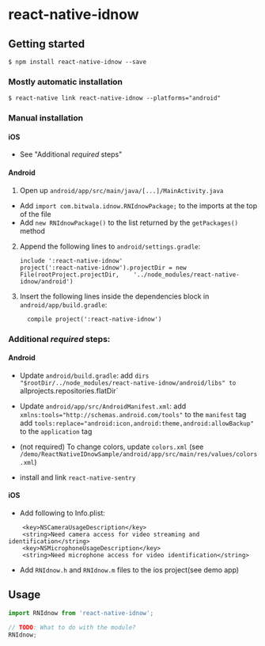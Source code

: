 
# react-native-idnow

## Getting started

`$ npm install react-native-idnow --save`

### Mostly automatic installation

`$ react-native link react-native-idnow --platforms="android"`

### Manual installation


#### iOS

- See "Additional *required* steps"
<!-- 1. In XCode, in the project navigator, right click `Libraries` ➜ `Add Files to [your project's name]`
2. Go to `node_modules` ➜ `react-native-idnow` and add `RNIdnow.xcodeproj`
3. In XCode, in the project navigator, select your project. Add `libRNIdnow.a` to your project's `Build Phases` ➜ `Link Binary With Libraries`
4. Run your project (`Cmd+R`) -->

#### Android

1. Open up `android/app/src/main/java/[...]/MainActivity.java`
  - Add `import com.bitwala.idnow.RNIdnowPackage;` to the imports at the top of the file
  - Add `new RNIdnowPackage()` to the list returned by the `getPackages()` method
2. Append the following lines to `android/settings.gradle`:
  	```
  	include ':react-native-idnow'
  	project(':react-native-idnow').projectDir = new File(rootProject.projectDir, 	'../node_modules/react-native-idnow/android')
  	```
3. Insert the following lines inside the dependencies block in `android/app/build.gradle`:
  	```
      compile project(':react-native-idnow')
  	```


### Additional *required* steps:

#### Android

- Update `android/build.gradle`:
  add `dirs "$rootDir/../node_modules/react-native-idnow/android/libs" to `allprojects.repositories.flatDir`

- Update `android/app/src/AndroidManifest.xml`:
  add `xmlns:tools="http://schemas.android.com/tools"` to the `manifest` tag
  add `tools:replace="android:icon,android:theme,android:allowBackup"` to the `application` tag

- (not required) To change colors, update `colors.xml` (see `/demo/ReactNativeIDnowSample/android/app/src/main/res/values/colors.xml`)

- install and link `react-native-sentry`

#### iOS

- Add following to Info.plist:
```
	<key>NSCameraUsageDescription</key>
	<string>Need camera access for video streaming and identification</string>
	<key>NSMicrophoneUsageDescription</key>
	<string>Need microphone access for video identification</string>
```

- Add `RNIdnow.h` and `RNIdnow.m` files to the ios project(see demo app) 


## Usage
```javascript
import RNIdnow from 'react-native-idnow';

// TODO: What to do with the module?
RNIdnow;
```
  